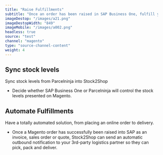 ```yaml
---
title: "Raise Fulfillments"
subtitle: "Once an order has been raised in SAP Business One, fulfill your order with one of our logistics partners."
imageDestop: "/images/a21.png"
imageDestopWidth: "849"
imageMobile: "/images/a002.png"
headless: true
source: "test"
channel: "magento"
type: "source-channel-content"
weight: 4
---
```


## Sync stock levels
Sync stock levels from Parcelninja into Stock2Shop

- Decide whether SAP Business One or Parcelninja will control the stock levels presented on Magento.

## Automate Fulfillments 
Have a totally automated solution, from placing an online order to delivery.

- Once a Magento order has successfully been raised into SAP as an invoice, sales order or quote, Stock2Shop can send an automatic outbound notification to your 3rd-party logistics partner so they can pick, pack and deliver. 